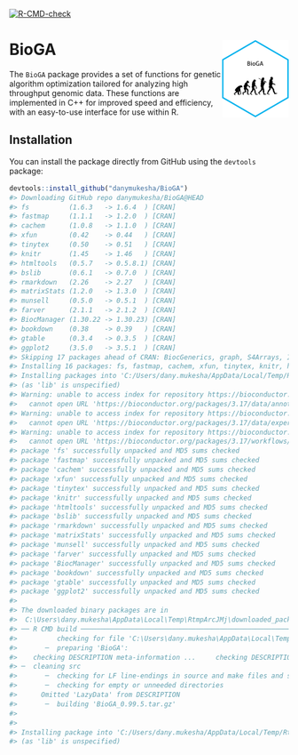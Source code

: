 
<!-- README.md is generated from README.Rmd. Please edit that file -->
<!-- badges: start -->

[![R-CMD-check](https://github.com/danymukesha/BioGA/actions/workflows/R-CMD-check.yaml/badge.svg)](https://github.com/danymukesha/BioGA/actions/workflows/R-CMD-check.yaml)
<!-- badges: end -->

# BioGA <a href="https://danymukesha.github.io/BioGA/"><img src="man/figures/logo.png" align="right" height="139" alt="BioGA website" /></a>

The `BioGA` package provides a set of functions for genetic algorithm
optimization tailored for analyzing high throughput genomic data. These
functions are implemented in C++ for improved speed and efficiency, with
an easy-to-use interface for use within R.

## Installation

You can install the package directly from GitHub using the `devtools`
package:

``` r
devtools::install_github("danymukesha/BioGA")
#> Downloading GitHub repo danymukesha/BioGA@HEAD
#> fs          (1.6.3   -> 1.6.4  ) [CRAN]
#> fastmap     (1.1.1   -> 1.2.0  ) [CRAN]
#> cachem      (1.0.8   -> 1.1.0  ) [CRAN]
#> xfun        (0.42    -> 0.44   ) [CRAN]
#> tinytex     (0.50    -> 0.51   ) [CRAN]
#> knitr       (1.45    -> 1.46   ) [CRAN]
#> htmltools   (0.5.7   -> 0.5.8.1) [CRAN]
#> bslib       (0.6.1   -> 0.7.0  ) [CRAN]
#> rmarkdown   (2.26    -> 2.27   ) [CRAN]
#> matrixStats (1.2.0   -> 1.3.0  ) [CRAN]
#> munsell     (0.5.0   -> 0.5.1  ) [CRAN]
#> farver      (2.1.1   -> 2.1.2  ) [CRAN]
#> BiocManager (1.30.22 -> 1.30.23) [CRAN]
#> bookdown    (0.38    -> 0.39   ) [CRAN]
#> gtable      (0.3.4   -> 0.3.5  ) [CRAN]
#> ggplot2     (3.5.0   -> 3.5.1  ) [CRAN]
#> Skipping 17 packages ahead of CRAN: BiocGenerics, graph, S4Arrays, IRanges, S4Vectors, MatrixGenerics, GenomeInfoDbData, zlibbioc, XVector, GenomeInfoDb, RBGL, Biobase, DelayedArray, GenomicRanges, BiocStyle, biocViews, SummarizedExperiment
#> Installing 16 packages: fs, fastmap, cachem, xfun, tinytex, knitr, htmltools, bslib, rmarkdown, matrixStats, munsell, farver, BiocManager, bookdown, gtable, ggplot2
#> Installing packages into 'C:/Users/dany.mukesha/AppData/Local/Temp/Rtmp63bptc/temp_libpath848868d23488'
#> (as 'lib' is unspecified)
#> Warning: unable to access index for repository https://bioconductor.org/packages/3.17/data/annotation/bin/windows/contrib/4.3:
#>   cannot open URL 'https://bioconductor.org/packages/3.17/data/annotation/bin/windows/contrib/4.3/PACKAGES'
#> Warning: unable to access index for repository https://bioconductor.org/packages/3.17/data/experiment/bin/windows/contrib/4.3:
#>   cannot open URL 'https://bioconductor.org/packages/3.17/data/experiment/bin/windows/contrib/4.3/PACKAGES'
#> Warning: unable to access index for repository https://bioconductor.org/packages/3.17/workflows/bin/windows/contrib/4.3:
#>   cannot open URL 'https://bioconductor.org/packages/3.17/workflows/bin/windows/contrib/4.3/PACKAGES'
#> package 'fs' successfully unpacked and MD5 sums checked
#> package 'fastmap' successfully unpacked and MD5 sums checked
#> package 'cachem' successfully unpacked and MD5 sums checked
#> package 'xfun' successfully unpacked and MD5 sums checked
#> package 'tinytex' successfully unpacked and MD5 sums checked
#> package 'knitr' successfully unpacked and MD5 sums checked
#> package 'htmltools' successfully unpacked and MD5 sums checked
#> package 'bslib' successfully unpacked and MD5 sums checked
#> package 'rmarkdown' successfully unpacked and MD5 sums checked
#> package 'matrixStats' successfully unpacked and MD5 sums checked
#> package 'munsell' successfully unpacked and MD5 sums checked
#> package 'farver' successfully unpacked and MD5 sums checked
#> package 'BiocManager' successfully unpacked and MD5 sums checked
#> package 'bookdown' successfully unpacked and MD5 sums checked
#> package 'gtable' successfully unpacked and MD5 sums checked
#> package 'ggplot2' successfully unpacked and MD5 sums checked
#> 
#> The downloaded binary packages are in
#>  C:\Users\dany.mukesha\AppData\Local\Temp\RtmpArcJMj\downloaded_packages
#> ── R CMD build ─────────────────────────────────────────────────────────────────
#>          checking for file 'C:\Users\dany.mukesha\AppData\Local\Temp\RtmpArcJMj\remotes15e82c92423\danymukesha-BioGA-23ecb91/DESCRIPTION' ...  ✔  checking for file 'C:\Users\dany.mukesha\AppData\Local\Temp\RtmpArcJMj\remotes15e82c92423\danymukesha-BioGA-23ecb91/DESCRIPTION' (343ms)
#>       ─  preparing 'BioGA':
#>    checking DESCRIPTION meta-information ...     checking DESCRIPTION meta-information ...   ✔  checking DESCRIPTION meta-information
#> ─  cleaning src
#>       ─  checking for LF line-endings in source and make files and shell scripts
#>       ─  checking for empty or unneeded directories
#>      Omitted 'LazyData' from DESCRIPTION
#>       ─  building 'BioGA_0.99.5.tar.gz'
#>      
#> 
#> Installing package into 'C:/Users/dany.mukesha/AppData/Local/Temp/Rtmp63bptc/temp_libpath848868d23488'
#> (as 'lib' is unspecified)
```
